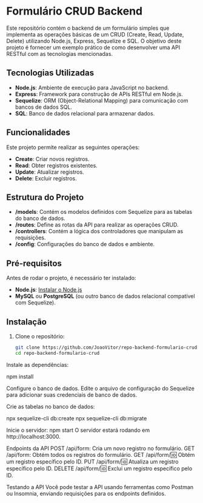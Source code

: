 # Formulário CRUD Backend

Este repositório contém o backend de um formulário simples que implementa as operações básicas de um CRUD (Create, Read, Update, Delete) utilizando Node.js, Express, Sequelize e SQL. O objetivo deste projeto é fornecer um exemplo prático de como desenvolver uma API RESTful com as tecnologias mencionadas.

## Tecnologias Utilizadas

- **Node.js**: Ambiente de execução para JavaScript no backend.
- **Express**: Framework para construção de APIs RESTful em Node.js.
- **Sequelize**: ORM (Object-Relational Mapping) para comunicação com bancos de dados SQL.
- **SQL**: Banco de dados relacional para armazenar dados.

## Funcionalidades

Este projeto permite realizar as seguintes operações:

- **Create**: Criar novos registros.
- **Read**: Obter registros existentes.
- **Update**: Atualizar registros.
- **Delete**: Excluir registros.

## Estrutura do Projeto

- **/models**: Contém os modelos definidos com Sequelize para as tabelas do banco de dados.
- **/routes**: Define as rotas da API para realizar as operações CRUD.
- **/controllers**: Contém a lógica dos controladores que manipulam as requisições.
- **/config**: Configurações do banco de dados e ambiente.

## Pré-requisitos

Antes de rodar o projeto, é necessário ter instalado:

- **Node.js**: [Instalar o Node.js](https://nodejs.org/)
- **MySQL** ou **PostgreSQL** (ou outro banco de dados relacional compatível com Sequelize).

## Instalação

1. Clone o repositório:

   ```bash
   git clone https://github.com/JoaoVitor/repo-backend-formulario-crud.git
   cd repo-backend-formulario-crud
   
Instale as dependências:

npm install

Configure o banco de dados. Edite o arquivo de configuração do Sequelize para adicionar suas credenciais de banco de dados.

Crie as tabelas no banco de dados:


npx sequelize-cli db:create
npx sequelize-cli db:migrate

Inicie o servidor:
npm start
O servidor estará rodando em http://localhost:3000.

Endpoints da API
POST /api/form: Cria um novo registro no formulário.
GET /api/form: Obtém todos os registros do formulário.
GET /api/form/:id: Obtém um registro específico pelo ID.
PUT /api/form/:id: Atualiza um registro específico pelo ID.
DELETE /api/form/:id: Exclui um registro específico pelo ID.

Testando a API
Você pode testar a API usando ferramentas como Postman ou Insomnia, enviando requisições para os endpoints definidos.
